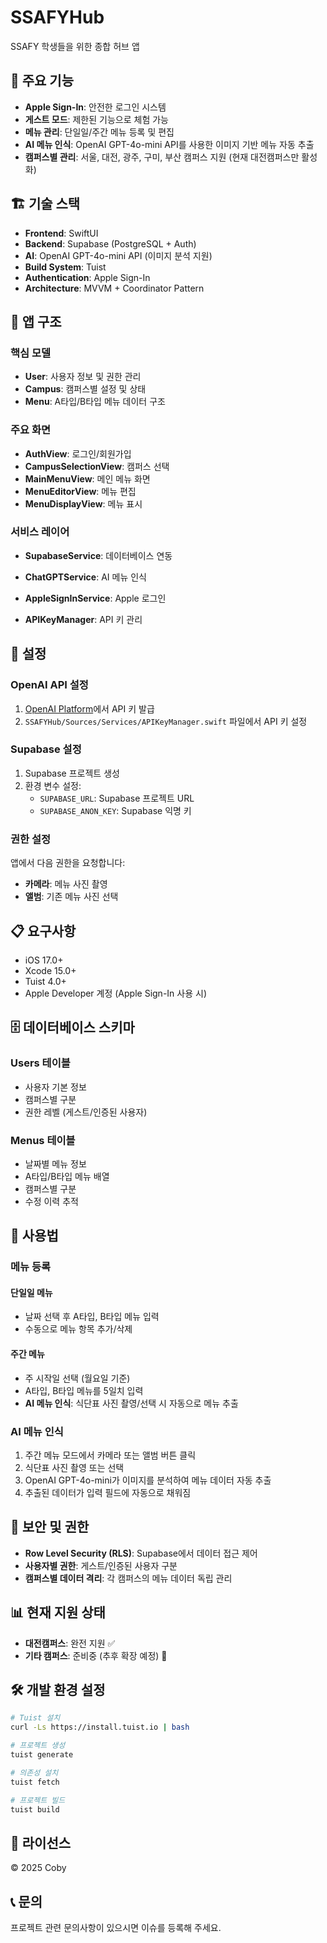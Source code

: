 # SSAFYHub

SSAFY 학생들을 위한 종합 허브 앱

## 🚀 주요 기능

- **Apple Sign-In**: 안전한 로그인 시스템
- **게스트 모드**: 제한된 기능으로 체험 가능
- **메뉴 관리**: 단일일/주간 메뉴 등록 및 편집
- **AI 메뉴 인식**: OpenAI GPT-4o-mini API를 사용한 이미지 기반 메뉴 자동 추출
- **캠퍼스별 관리**: 서울, 대전, 광주, 구미, 부산 캠퍼스 지원 (현재 대전캠퍼스만 활성화)

## 🏗️ 기술 스택

- **Frontend**: SwiftUI
- **Backend**: Supabase (PostgreSQL + Auth)
- **AI**: OpenAI GPT-4o-mini API (이미지 분석 지원)
- **Build System**: Tuist
- **Authentication**: Apple Sign-In
- **Architecture**: MVVM + Coordinator Pattern

## 📱 앱 구조

### 핵심 모델
- **User**: 사용자 정보 및 권한 관리
- **Campus**: 캠퍼스별 설정 및 상태
- **Menu**: A타입/B타입 메뉴 데이터 구조

### 주요 화면
- **AuthView**: 로그인/회원가입
- **CampusSelectionView**: 캠퍼스 선택
- **MainMenuView**: 메인 메뉴 화면
- **MenuEditorView**: 메뉴 편집
- **MenuDisplayView**: 메뉴 표시

### 서비스 레이어
- **SupabaseService**: 데이터베이스 연동
- **ChatGPTService**: AI 메뉴 인식

- **AppleSignInService**: Apple 로그인
- **APIKeyManager**: API 키 관리

## 🔧 설정

### OpenAI API 설정

1. [OpenAI Platform](https://platform.openai.com/api-keys)에서 API 키 발급
2. `SSAFYHub/Sources/Services/APIKeyManager.swift` 파일에서 API 키 설정

### Supabase 설정

1. Supabase 프로젝트 생성
2. 환경 변수 설정:
   - `SUPABASE_URL`: Supabase 프로젝트 URL
   - `SUPABASE_ANON_KEY`: Supabase 익명 키

### 권한 설정

앱에서 다음 권한을 요청합니다:
- **카메라**: 메뉴 사진 촬영
- **앨범**: 기존 메뉴 사진 선택

## 📋 요구사항

- iOS 17.0+
- Xcode 15.0+
- Tuist 4.0+
- Apple Developer 계정 (Apple Sign-In 사용 시)

## 🗄️ 데이터베이스 스키마

### Users 테이블
- 사용자 기본 정보
- 캠퍼스별 구분
- 권한 레벨 (게스트/인증된 사용자)

### Menus 테이블
- 날짜별 메뉴 정보
- A타입/B타입 메뉴 배열
- 캠퍼스별 구분
- 수정 이력 추적

## 🚀 사용법

### 메뉴 등록

#### 단일일 메뉴
- 날짜 선택 후 A타입, B타입 메뉴 입력
- 수동으로 메뉴 항목 추가/삭제

#### 주간 메뉴
- 주 시작일 선택 (월요일 기준)
- A타입, B타입 메뉴를 5일치 입력
- **AI 메뉴 인식**: 식단표 사진 촬영/선택 시 자동으로 메뉴 추출

### AI 메뉴 인식

1. 주간 메뉴 모드에서 카메라 또는 앨범 버튼 클릭
2. 식단표 사진 촬영 또는 선택
3. OpenAI GPT-4o-mini가 이미지를 분석하여 메뉴 데이터 자동 추출
4. 추출된 데이터가 입력 필드에 자동으로 채워짐



## 🔐 보안 및 권한

- **Row Level Security (RLS)**: Supabase에서 데이터 접근 제어
- **사용자별 권한**: 게스트/인증된 사용자 구분
- **캠퍼스별 데이터 격리**: 각 캠퍼스의 메뉴 데이터 독립 관리

## 📊 현재 지원 상태

- **대전캠퍼스**: 완전 지원 ✅
- **기타 캠퍼스**: 준비중 (추후 확장 예정) 🚧

## 🛠️ 개발 환경 설정

```bash
# Tuist 설치
curl -Ls https://install.tuist.io | bash

# 프로젝트 생성
tuist generate

# 의존성 설치
tuist fetch

# 프로젝트 빌드
tuist build
```

## 📝 라이선스

© 2025 Coby

## 📞 문의

프로젝트 관련 문의사항이 있으시면 이슈를 등록해 주세요.
